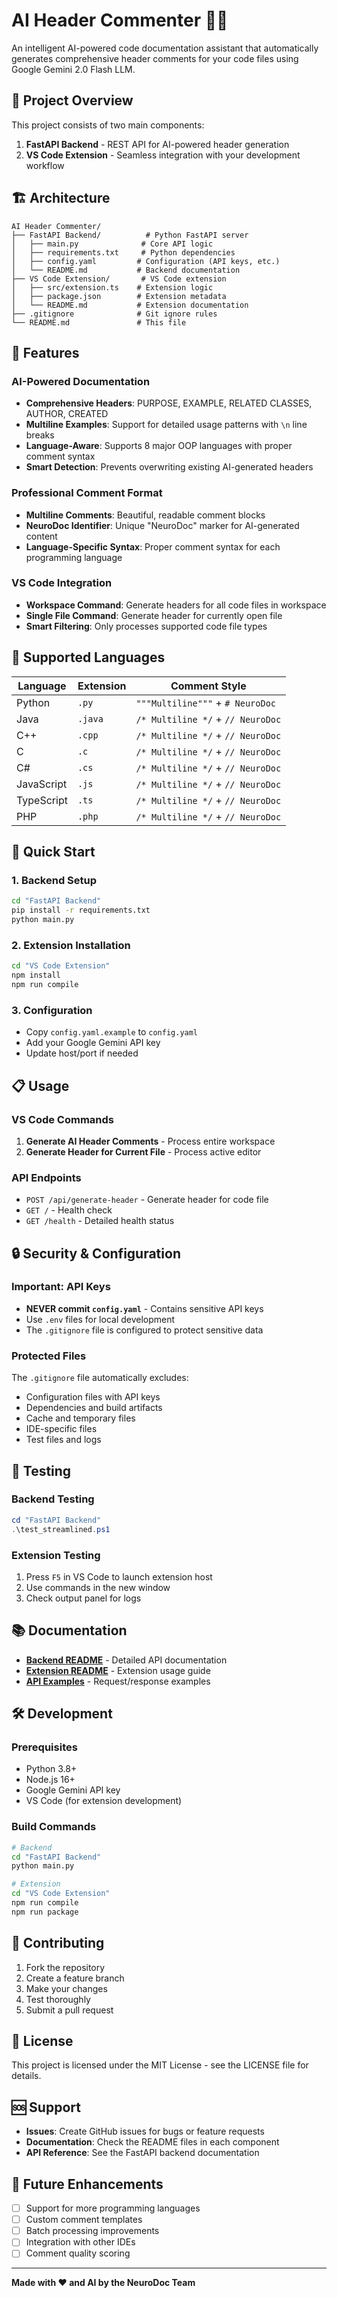 # AI Header Commenter 🧠✨

An intelligent AI-powered code documentation assistant that automatically generates comprehensive header comments for your code files using Google Gemini 2.0 Flash LLM.

## 🚀 **Project Overview**

This project consists of two main components:

1. **FastAPI Backend** - REST API for AI-powered header generation
2. **VS Code Extension** - Seamless integration with your development workflow

## 🏗️ **Architecture**

```
AI Header Commenter/
├── FastAPI Backend/          # Python FastAPI server
│   ├── main.py              # Core API logic
│   ├── requirements.txt     # Python dependencies
│   ├── config.yaml         # Configuration (API keys, etc.)
│   └── README.md           # Backend documentation
├── VS Code Extension/       # VS Code extension
│   ├── src/extension.ts    # Extension logic
│   ├── package.json        # Extension metadata
│   └── README.md           # Extension documentation
├── .gitignore              # Git ignore rules
└── README.md               # This file
```

## 🔧 **Features**

### **AI-Powered Documentation**

- **Comprehensive Headers**: PURPOSE, EXAMPLE, RELATED CLASSES, AUTHOR, CREATED
- **Multiline Examples**: Support for detailed usage patterns with `\n` line breaks
- **Language-Aware**: Supports 8 major OOP languages with proper comment syntax
- **Smart Detection**: Prevents overwriting existing AI-generated headers

### **Professional Comment Format**

- **Multiline Comments**: Beautiful, readable comment blocks
- **NeuroDoc Identifier**: Unique "NeuroDoc" marker for AI-generated content
- **Language-Specific Syntax**: Proper comment syntax for each programming language

### **VS Code Integration**

- **Workspace Command**: Generate headers for all code files in workspace
- **Single File Command**: Generate header for currently open file
- **Smart Filtering**: Only processes supported code file types

## 🌟 **Supported Languages**

| Language   | Extension | Comment Style                     |
| ---------- | --------- | --------------------------------- |
| Python     | `.py`     | `"""Multiline"""` + `# NeuroDoc`  |
| Java       | `.java`   | `/* Multiline */` + `// NeuroDoc` |
| C++        | `.cpp`    | `/* Multiline */` + `// NeuroDoc` |
| C          | `.c`      | `/* Multiline */` + `// NeuroDoc` |
| C#         | `.cs`     | `/* Multiline */` + `// NeuroDoc` |
| JavaScript | `.js`     | `/* Multiline */` + `// NeuroDoc` |
| TypeScript | `.ts`     | `/* Multiline */` + `// NeuroDoc` |
| PHP        | `.php`    | `/* Multiline */` + `// NeuroDoc` |

## 🚀 **Quick Start**

### **1. Backend Setup**

```bash
cd "FastAPI Backend"
pip install -r requirements.txt
python main.py
```

### **2. Extension Installation**

```bash
cd "VS Code Extension"
npm install
npm run compile
```

### **3. Configuration**

- Copy `config.yaml.example` to `config.yaml`
- Add your Google Gemini API key
- Update host/port if needed

## 📋 **Usage**

### **VS Code Commands**

1. **Generate AI Header Comments** - Process entire workspace
2. **Generate Header for Current File** - Process active editor

### **API Endpoints**

- `POST /api/generate-header` - Generate header for code file
- `GET /` - Health check
- `GET /health` - Detailed health status

## 🔒 **Security & Configuration**

### **Important: API Keys**

- **NEVER commit `config.yaml`** - Contains sensitive API keys
- Use `.env` files for local development
- The `.gitignore` file is configured to protect sensitive data

### **Protected Files**

The `.gitignore` file automatically excludes:

- Configuration files with API keys
- Dependencies and build artifacts
- Cache and temporary files
- IDE-specific files
- Test files and logs

## 🧪 **Testing**

### **Backend Testing**

```powershell
cd "FastAPI Backend"
.\test_streamlined.ps1
```

### **Extension Testing**

1. Press `F5` in VS Code to launch extension host
2. Use commands in the new window
3. Check output panel for logs

## 📚 **Documentation**

- **[Backend README](FastAPI%20Backend/README.md)** - Detailed API documentation
- **[Extension README](VS%20Code%20Extension/README.md)** - Extension usage guide
- **[API Examples](FastAPI%20Backend/README.md#api-examples)** - Request/response examples

## 🛠️ **Development**

### **Prerequisites**

- Python 3.8+
- Node.js 16+
- Google Gemini API key
- VS Code (for extension development)

### **Build Commands**

```bash
# Backend
cd "FastAPI Backend"
python main.py

# Extension
cd "VS Code Extension"
npm run compile
npm run package
```

## 🤝 **Contributing**

1. Fork the repository
2. Create a feature branch
3. Make your changes
4. Test thoroughly
5. Submit a pull request

## 📄 **License**

This project is licensed under the MIT License - see the LICENSE file for details.

## 🆘 **Support**

- **Issues**: Create GitHub issues for bugs or feature requests
- **Documentation**: Check the README files in each component
- **API Reference**: See the FastAPI backend documentation

## 🔮 **Future Enhancements**

- [ ] Support for more programming languages
- [ ] Custom comment templates
- [ ] Batch processing improvements
- [ ] Integration with other IDEs
- [ ] Comment quality scoring

---

**Made with ❤️ and AI by the NeuroDoc Team**
